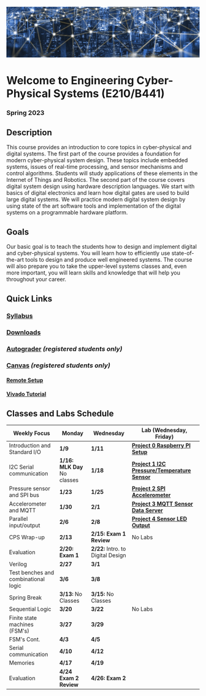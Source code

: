 ![Cover](projects/assets/index/cover.png)

# Welcome to Engineering Cyber-Physical Systems (E210/B441)
### Spring 2023


## Description

This course provides an introduction to core topics in cyber-physical and digital systems. The
first part of the course provides a foundation for modern cyber-physical system design. These
topics include embedded systems, issues of real-time processing, and sensor mechanisms and
control algorithms. Students will study applications of these elements in the Internet of Things
and Robotics.
The second part of the course covers digital system design using hardware description
languages. We start with basics of digital electronics and learn how digital gates are used to
build large digital systems. We will practice modern digital system design by using state of the
art software tools and implementation of the digital systems on a programmable hardware
platform.


## Goals

Our basic goal is to teach the students how to design and implement digital and cyber-physical
systems. You will learn how to efficiently use state-of-the-art tools to design and produce well
engineered systems. The course will also prepare you to take the upper-level systems classes
and, even more important, you will learn skills and knowledge that will help you throughout
your career.


## Quick Links

### [Syllabus](syllabus.pdf)

### [Downloads](http://github.com/engr210/downloads) 

### [Autograder](https://autograder.luddy.indiana.edu) _(registered students only)_

### [Canvas](https://iu.instructure.com/courses/2119511) _(registered students only)_

#### [Remote Setup](https://uisapp2.iu.edu/confluence-prd/pages/viewpage.action?pageId=280461906)

#### [Vivado Tutorial](projects/vivado_tutorial) 



<!-- [P5 - Raspberry Pi Setup](P5.md) -->

## Classes and Labs Schedule

| Weekly Focus      | Monday| Wednesday | Lab (Wednesday, Friday)|
|-------------------|------------------------------------------------------------------         |--------------------------------------------------------------     |-----------------------------------------------|
| Introduction and Standard I/O    | **1/9** | **1/11**| [**Project 0 Raspberry PI Setup**](projects/P0) |
| I2C Serial communication | **1/16: MLK Day** No classes| **1/18**| [**Project 1 I2C Pressure/Temperature Sensor**](projects/P1)|
| Pressure sensor and SPI bus | **1/23**| **1/25**| [**Project 2 SPI Accelerometer**](projects/P2) |
| Accelerometer and MQTT| **1/30**| **2/1**| [**Project 3 MQTT Sensor Data Server**](projects/P3) |
|Parallel input/output| **2/6**| **2/8**|[**Project 4 Sensor LED Output**](projects/P4)  |
| CPS Wrap-up | **2/13**| **2/15: Exam 1 Review**| No Labs |
|Evaluation| **2/20: Exam 1** | **2/22:** Intro. to Digital Design |<!-- **[P5 Demultiplexer](projects/P5)** --> |
|Verilog| **2/27**| **3/1**|  <!--**[P6 ALU](projects/P6)**-->|
|Test benches and combinational logic|**3/6**  | **3/8** | |
|Spring Break| **3/13:** No Classes | **3/15:** No Classes | |
|Sequential Logic  | **3/20**  | **3/22**  | No Labs |
|Finite state machines (FSM's)| **3/27** | **3/29**   |<!-- **[P7 Elevator Controller](projects/P7)**--> |
| FSM's Cont. | **4/3** | **4/5** | <!--**[P7 Elevator Controller](projects/P7)**--> |
| Serial communication | **4/10**  | **4/12** | <!-- **[P8 SPI Interface](projects/P8)** -->  |
|Memories| **4/17**   | **4/19**  | <!--  **[P8 SPI Interface](projects/P8)**-->  |
|Evaluation| **4/24 Exam 2 Review**   | **4/26: Exam 2**  |  |



<!-- [Old Projects](legacy/old_projects.md) -->
<!-- **[P7 Saturating Counter](https://docs.google.com/document/d/1JLgk0VguSrih_h3BsMyMtInTJ4Qrl--Hv2jkxK4chZw)** -->
